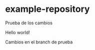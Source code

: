 example-repository
==================

Prueba de los cambios

Hello world!

Cambios en el branch de prueba
